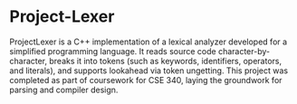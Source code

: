 # Project-Lexer
ProjectLexer is a C++ implementation of a lexical analyzer developed for a simplified programming language. It reads source code character-by-character, breaks it into tokens (such as keywords, identifiers, operators, and literals), and supports lookahead via token ungetting. This project was completed as part of coursework for CSE 340, laying the groundwork for parsing and compiler design.
